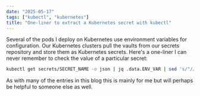 ```yaml
---
date: "2025-05-17"
tags: ["kubectl", "kubernetes"]
title: "One-liner to extract a Kubernetes secret with kubectl"
---
```


Several of the pods I deploy on Kubernetes use environment variables for configuration. Our Kubernetes clusters pull the vaults from our secrets repository and store them as Kubernetes secrets. Here's a one-liner I can never remember to check the value of a particular secret:

```bash
kubectl get secrets/SECRET_NAME -o json | jq .data.ENV_VAR | sed 's/"//g' | base64 -d
```

As with many of the entries in this blog this is mainly for me but will perhaps be helpful to someone else as well.
